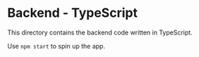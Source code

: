# Backend - TypeScript

This directory contains the backend code written in TypeScript.

Use `npm start` to spin up the app.
